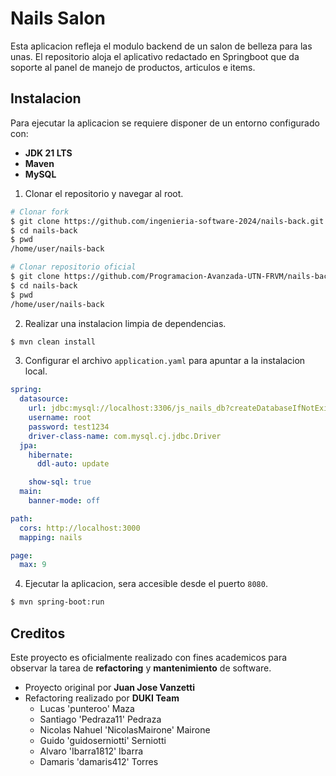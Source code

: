 # Nails Salon
Esta aplicacion refleja el modulo backend de un salon de belleza para las unas. El repositorio aloja el aplicativo redactado en Springboot que da soporte al panel de manejo de productos, articulos e items.

## Instalacion
Para ejecutar la aplicacion se requiere disponer de un entorno configurado con:
- **JDK 21 LTS**
- **Maven**
- **MySQL**

1. Clonar el repositorio y navegar al root.
```bash
# Clonar fork
$ git clone https://github.com/ingenieria-software-2024/nails-back.git
$ cd nails-back
$ pwd
/home/user/nails-back
```

```bash
# Clonar repositorio oficial
$ git clone https://github.com/Programacion-Avanzada-UTN-FRVM/nails-back.git
$ cd nails-back
$ pwd
/home/user/nails-back
```

2. Realizar una instalacion limpia de dependencias.
```bash
$ mvn clean install
```

3. Configurar el archivo `application.yaml` para apuntar a la instalacion local.
```yaml
spring:
  datasource:
    url: jdbc:mysql://localhost:3306/js_nails_db?createDatabaseIfNotExist=true
    username: root
    password: test1234
    driver-class-name: com.mysql.cj.jdbc.Driver
  jpa:
    hibernate:
      ddl-auto: update

    show-sql: true
  main:
    banner-mode: off

path:
  cors: http://localhost:3000
  mapping: nails

page:
  max: 9
```

4. Ejecutar la aplicacion, sera accesible desde el puerto `8080`.
```bash
$ mvn spring-boot:run
```

## Creditos
Este proyecto es oficialmente realizado con fines academicos para observar la tarea de **refactoring** y **mantenimiento** de software.

- Proyecto original por **Juan Jose Vanzetti**
- Refactoring realizado por **DUKI Team**
  - Lucas 'punteroo' Maza
  - Santiago 'Pedraza11' Pedraza
  - Nicolas Nahuel 'NicolasMairone' Mairone
  - Guido 'guidoserniotti' Serniotti
  - Alvaro 'Ibarra1812' Ibarra
  - Damaris 'damaris412' Torres